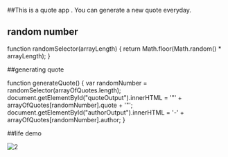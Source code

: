 ##This is a quote app . You can generate a new quote everyday.

## random number

function randomSelector(arrayLength) { return Math.floor(Math.random() * arrayLength); }


##generating quote 

function generateQuote()
{ 
var randomNumber = randomSelector(arrayOfQuotes.length);
document.getElementById("quoteOutput").innerHTML = '"' + arrayOfQuotes[randomNumber].quote + '"'; 
document.getElementById("authorOutput").innerHTML = '-' + arrayOfQuotes[randomNumber].author; 
}


##life demo

![2](https://user-images.githubusercontent.com/68159874/128416821-4029be04-0ee2-4365-8bf8-b57e6c8d6791.png)
